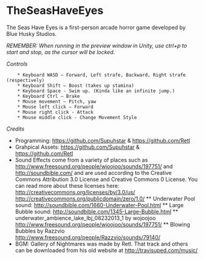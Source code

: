 TheSeasHaveEyes
===============

The Seas Have Eyes is a first-person arcade horror game developed by Blue Husky Studios.

*REMEMBER: When running in the preview window in Unity, use ctrl+p to start and stop, as the cursor will be locked.*

*Controls*

        * Keyboard WASD – Forward, Left strafe, Backward, Right strafe (respectively)
        * Keyboard Shift – Boost (takes up stamina)
		* Keyboard Space - Swim up. (Kinda like an infinite jump.)
        * Keyboard Ctrl – Brake
        * Mouse movement – Pitch, yaw
        * Mouse left click – Forward
        * Mouse right click - Attack
		* Mouse middle click - Change Movement Style

*Credits*
* Programming: https://github.com/Supuhstar & https://github.com/Retl
* Grahpical Assets: https://github.com/Supuhstar & https://github.com/Retl
* Sound Effects come from a variety of places such as http://www.freesound.org/people/wjoojoo/sounds/197751/ and http://soundbible.com/ and are used according to the Creative Commons Attribution 3.0 License and Creative Commons 0 License. You can read more about these licenses here: http://creativecommons.org/licenses/by/3.0/us/ http://creativecommons.org/publicdomain/zero/1.0/
** Underwater Pool sound: http://soundbible.com/1660-Underwater-Pool.html
** Large Bubble sound: http://soundbible.com/1345-Large-Bubble.html
** underwater_ambience_lake_lbj_08232013_1 by wojoojoo http://www.freesound.org/people/wjoojoo/sounds/197751/
** Blowing Bubbles by Razzvio http://www.freesound.org/people/Razzvio/sounds/79140/
* BGM: Gallery of Nightmares was made by Retl. That track and others can be downloaded from his old website at http://travisuped.com/music/
